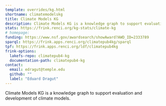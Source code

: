 ```yaml
---
template: overrides/kg.html
shortname: climatemodelskg
title: Climate Models KG
description: Climate Models KG is a knowledge graph to support evaluation and development of climate models.
stats: https://frink.renci.org/kg-stats/climate-kg
# homepage: 
funding: https://www.nsf.gov/awardsearch/showAward?AWD_ID=2333789
sparql: https://frink.apps.renci.org/climatepub4kg/sparql
tpf: https://frink.apps.renci.org/ldf/climatepub4kg
frink-options:
  lakefs-repo: climatepub4-kg
  documentation-path: climatepub4-kg
contact:
  email: edragut@temple.edu  
  github: ""
  label: "Eduard Dragut"
---
```

Climate Models KG is a knowledge graph to support evaluation and development of climate models.


